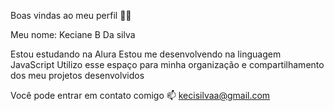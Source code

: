 Boas vindas ao meu perfil 💙💙

Meu nome: Keciane B Da silva

Estou estudando na Alura
Estou me desenvolvendo na linguagem JavaScript
Utilizo esse espaço para minha organização e compartilhamento dos meu projetos desenvolvidos

Você pode entrar em contato comigo 📫
 kecisilvaa@gmail.com
